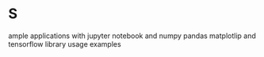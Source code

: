 # S
ample applications with jupyter notebook and numpy pandas matplotlip and tensorflow library usage examples
